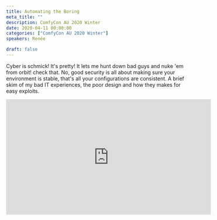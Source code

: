 ```yaml
---
title: Automating the Boring
meta_title: ""
description: ComfyCon AU 2020 Winter
date: 2020-04-11 00:00:00
categories: ["ComfyCon AU 2020 Winter"]
speakers: Renée 

draft: false
---
```

Cyber is schmick! It's pretty! It lets me hunt down bad guys and nuke 'em from orbit!
check that. No, good security is all about making sure your environment is stable, that's all your configurations are consistent.
A brief skim of my bad IT experiences, the poor design and how they makes for easy exploits.

<iframe width="560" height="315" src="https://www.youtube.com/embed/mF-XVfQvV4s?si=rmigas2X7bGk-1c2" title="YouTube video player" frameborder="0" allow="accelerometer; autoplay; clipboard-write; encrypted-media; gyroscope; picture-in-picture; web-share" allowfullscreen></iframe>